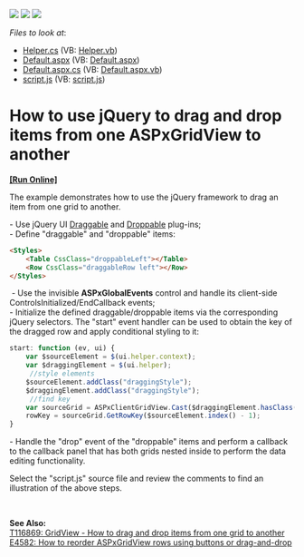 <!-- default badges list -->
![](https://img.shields.io/endpoint?url=https://codecentral.devexpress.com/api/v1/VersionRange/128543647/13.2.9%2B)
[![](https://img.shields.io/badge/Open_in_DevExpress_Support_Center-FF7200?style=flat-square&logo=DevExpress&logoColor=white)](https://supportcenter.devexpress.com/ticket/details/E1810)
[![](https://img.shields.io/badge/📖_How_to_use_DevExpress_Examples-e9f6fc?style=flat-square)](https://docs.devexpress.com/GeneralInformation/403183)
<!-- default badges end -->
<!-- default file list -->
*Files to look at*:

* [Helper.cs](./CS/App_Code/Helper.cs) (VB: [Helper.vb](./VB/App_Code/Helper.vb))
* [Default.aspx](./CS/Default.aspx) (VB: [Default.aspx](./VB/Default.aspx))
* [Default.aspx.cs](./CS/Default.aspx.cs) (VB: [Default.aspx.vb](./VB/Default.aspx.vb))
* [script.js](./CS/script.js) (VB: [script.js](./VB/script.js))
<!-- default file list end -->
# How to use jQuery to drag and drop items from one ASPxGridView to another
<!-- run online -->
**[[Run Online]](https://codecentral.devexpress.com/e1810/)**
<!-- run online end -->


<p>The example demonstrates how to use the jQuery framework to drag an item from one grid to another.</p>
<p>- Use jQuery UI <a href="http://jqueryui.com/draggable/">Draggable</a> and <a href="http://jqueryui.com/droppable/">Droppable</a> plug-ins;<br />- Define "draggable" and "droppable" items:</p>


```aspx
<Styles>
    <Table CssClass="droppableLeft"></Table>
    <Row CssClass="draggableRow left"></Row>
</Styles>

```


<p> - Use the invisible <strong>ASPxGlobalEvents</strong> control and handle its client-side ControlsInitialized/EndCallback events;<br />- Initialize the defined draggable/droppable items via the corresponding jQuery selectors. The "start" event handler can be used to obtain the key of the dragged row and apply conditional styling to it:</p>


```js
start: function (ev, ui) {
    var $sourceElement = $(ui.helper.context);
    var $draggingElement = $(ui.helper);
     //style elements
    $sourceElement.addClass("draggingStyle");
    $draggingElement.addClass("draggingStyle");
     //find key
    var sourceGrid = ASPxClientGridView.Cast($draggingElement.hasClass("left") ? "gridFrom" : "gridTo");
    rowKey = sourceGrid.GetRowKey($sourceElement.index() - 1);
}

```


<p>- Handle the "drop" event of the "droppable" items and perform a callback to the callback panel that has both grids nested inside to perform the data editing functionality.</p>
<p>Select the "script.js" source file and review the comments to find an illustration of the above steps.</p>
<br />
<p><strong>See </strong><strong>A</strong><strong>lso:<br /></strong><a href="https://www.devexpress.com/Support/Center/p/T116869">T116869: GridView - How to drag and drop items from one grid to another</a><strong><br /> </strong><a href="https://www.devexpress.com/Support/Center/p/E4582">E4582: How to reorder ASPxGridView rows using buttons or drag-and-drop</a></p>

<br/>


